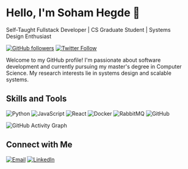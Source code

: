 <!-- Center-aligned header -->
<div  style="padding: 20px;">
  <h1 >Hello, I'm Soham Hegde 👋</h1>
  <p>Self-Taught Fullstack Developer | CS Graduate Student | Systems Design Enthusiast</p>
  
  <!-- GitHub and Twitter badges -->
  <p>
    <a href="https://github.com/soham2402" target="_blank"><img src="https://img.shields.io/github/followers/soham2402?label=Follow&style=social" alt="GitHub followers"></a>
    <a href="https://twitter.com/BratUnder" target="_blank"><img src="https://img.shields.io/twitter/follow/yourtwitterhandle?style=social" alt="Twitter Follow"></a>
  </p>

  <!-- Introduction section -->
  <p>Welcome to my GitHub profile! I'm passionate about software development and currently pursuing my master's degree in Computer Science. My research interests lie in systems design and scalable systems.</p>

  <!-- Skills and Tools section with badges -->
  <h2>Skills and Tools</h2>
  <p>
    <img src="https://img.shields.io/badge/Python-3776AB?style=for-the-badge&logo=python&logoColor=white" alt="Python">
    <img src="https://img.shields.io/badge/JavaScript-F7DF1E?style=for-the-badge&logo=javascript&logoColor=black" alt="JavaScript">
    <img src="https://img.shields.io/badge/React-61DAFB?style=for-the-badge&logo=react&logoColor=white" alt="React">
    <img src="https://img.shields.io/badge/Docker-2496ED?style=for-the-badge&logo=docker&logoColor=white" alt="Docker">
    <img src="https://img.shields.io/badge/RabbitMQ-FF6600?style=for-the-badge&logo=rabbitmq&logoColor=white" alt="RabbitMQ">
    <img src="https://img.shields.io/badge/GitHub-181717?style=for-the-badge&logo=github&logoColor=white" alt="GitHub">
    <!-- Add more badges as needed -->
  </p>

  <!-- GitHub Activity Graph -->
  <p>
    <img src="https://activity-graph.herokuapp.com/graph?username=soham2402&theme=react-dark" alt="GitHub Activity Graph">
  </p>

  <!-- Connect with Me section with social media links -->
  <h2>Connect with Me</h2>
  <p>
    <a href="mailto:sohamhegde24@gmail.com"><img src="https://img.shields.io/badge/Email-D14836?style=for-the-badge&logo=gmail&logoColor=white" alt="Email"></a>
    <a href="https://www.linkedin.com/in/soham-s-hegde-343870229/"><img src="https://img.shields.io/badge/LinkedIn-0A66C2?style=for-the-badge&logo=linkedin&logoColor=white" alt="LinkedIn"></a>
    <!-- Add more social media links as needed -->
  </p>
</div>
